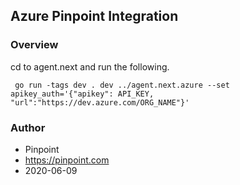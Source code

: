 ## Azure Pinpoint Integration

### Overview

cd to agent.next and run the following.

```
 go run -tags dev . dev ../agent.next.azure --set apikey_auth='{"apikey": API_KEY, "url":"https://dev.azure.com/ORG_NAME"}'
 ```

### Author

- Pinpoint
- https://pinpoint.com
- 2020-06-09 
